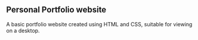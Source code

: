 ## Personal Portfolio website
A basic portfolio website created using HTML and CSS, suitable for viewing on a desktop.
